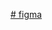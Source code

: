 [# figma](https://www.figma.com/proto/KikyaGtEiBoyOcJWiscsNo/Untitled?node-id=1-2&p=f&t=CkGo1ZP8WR3HBV4P-0&scaling=min-zoom&content-scaling=fixed&page-id=0%3A1)
